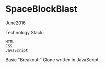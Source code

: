 # SpaceBlockBlast
June2016

Technology Stack:

    HTML
    CSS
    JavaScript
    

Basic "Breakout!" Clone written in JavaScript.